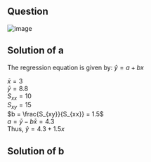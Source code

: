 ## Question

![image](https://github.com/user-attachments/assets/a9328b2e-6ff0-4a2f-833b-e7f294646694)

## Solution of a

The regression equation is given by: $\hat{y} = a + bx$  

$\bar{x} = 3$  
$\bar{y} = 8.8$  
$S_{xx} = 10$  
$S_{xy} = 15$  
$b = \frac{S_{xy}}{S_{xx}} = 1.5$  
$a = \bar{y} - b \bar{x} = 4.3$  
Thus, $\hat{y} = 4.3 + 1.5x$

## Solution of b
